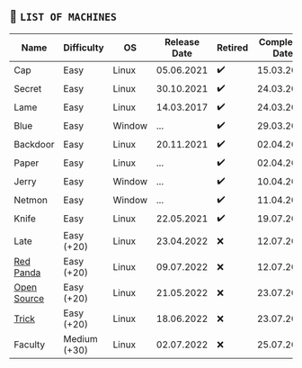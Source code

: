 ## 📁 `LIST OF MACHINES`

| Name                                             | Difficulty      | OS     | Release Date | Retired | Completed Date | Write-Up |
| ------------------------------------------------ | --------------- | ------ | ------------ | ------- | -------------- | -------- |
| Cap                                              | Easy            | Linux  | 05.06.2021   | ✔️      | 15.03.2022     | ❌       |
| Secret                                           | Easy            | Linux  | 30.10.2021   | ✔️      | 24.03.2022     | ❌       |
| Lame                                             | Easy            | Linux  | 14.03.2017   | ✔️      | 24.03.2022     | ❌       |
| Blue                                             | Easy            | Window | ...          | ✔️      | 29.03.2022     | ❌       |
| Backdoor                                         | Easy            | Linux  | 20.11.2021   | ✔️      | 02.04.2022     | ❌       |
| Paper                                            | Easy            | Linux  | ...          | ✔️      | 02.04.2022     | ❌       |
| Jerry                                            | Easy            | Window | ...          | ✔️      | 10.04.2022     | ❌       |
| Netmon                                           | Easy            | Window | ...          | ✔️      | 11.04.2022     | ❌       |
| Knife                                            | Easy            | Linux  | 22.05.2021   | ✔️      | 19.07.2022     | ❌       |
| Late                                             | Easy (+20)            | Linux  | 23.04.2022   | ❌      | 12.07.2022     | ❌       |
| [Red Panda](RedPanda/README.md)     | Easy (+20)   | Linux  | 09.07.2022   | ❌      | 12.07.2022     | ✔️       |
| [Open Source](OpenSource/README.md#quick-overview) | Easy (+20)   | Linux  | 21.05.2022   | ❌      | 23.07.2022     | ✔️       |
| [Trick](Trick/README.md#quick-overview)            | Easy (+20)   | Linux  | 18.06.2022   | ❌      | 23.07.2022     | ✔️       |
| Faculty                                          | Medium (+30) | Linux  | 02.07.2022   | ❌      | 25.07.2022     | ❌       |